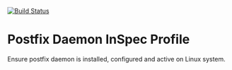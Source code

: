 [![Build Status](https://travis-ci.org/juju4/inspec-postfix.svg?branch=master)](https://travis-ci.org/juju4/inspec-postfix)
# Postfix Daemon InSpec Profile

Ensure postfix daemon is installed, configured and active on Linux system.

